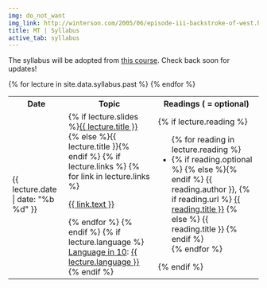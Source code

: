 ```yaml
---
img: do_not_want
img_link: http://winterson.com/2005/06/episode-iii-backstroke-of-west.html
title: MT | Syllabus
active_tab: syllabus
---
```


The syllabus will be adopted from [this course](http://mt-class.org/jhu). 
Check back soon for updates!

<table class="table table-striped"> 
  <tbody>
    <tr>
      <th>Date</th>
      <th>Topic</th>
      <th>Readings (<span class="glyphicon glyphicon-star"></span> = optional)</th>
    </tr>
    {% for lecture in site.data.syllabus.past %}
    <tr>
      <td>{{ lecture.date | date: "%b %d" }}</td>
      <td>
        {% if lecture.slides %}<a href="{{ lecture.slides }}">{{ lecture.title }}</a>
        {% else %}{{ lecture.title }}{% endif %}
      {% if lecture.links %}
        {% for link in lecture.links %}
          <p><a href="{{ link.url }}">{{ link.text }}</a></p>
        {% endfor %}
      {% endif %}
  {% if lecture.language %}
	<br/><a href="lin10.html">Language in 10</a>: <a href="{{ lecture.language_slides }}">{{ lecture.language }}</a>
        {% endif %}
      </td>
      <td>
        {% if lecture.reading %}
          <ul class="fa-ul">
          {% for reading in lecture.reading %}
            <li>
            {% if reading.optional %}<span class="glyphicon glyphicon-star"></span>
            {% else %}{% endif %}
            {{ reading.author }},
            {% if reading.url %}
            <a href="{{ reading.url }}">{{ reading.title }}</a>
            {% else %}
            {{ reading.title }} 
            {% endif %}
            </li>
          {% endfor %}
          </ul>
        {% endif %}
      </td>
    </tr>
    {% endfor %}

  </tbody>
</table>

